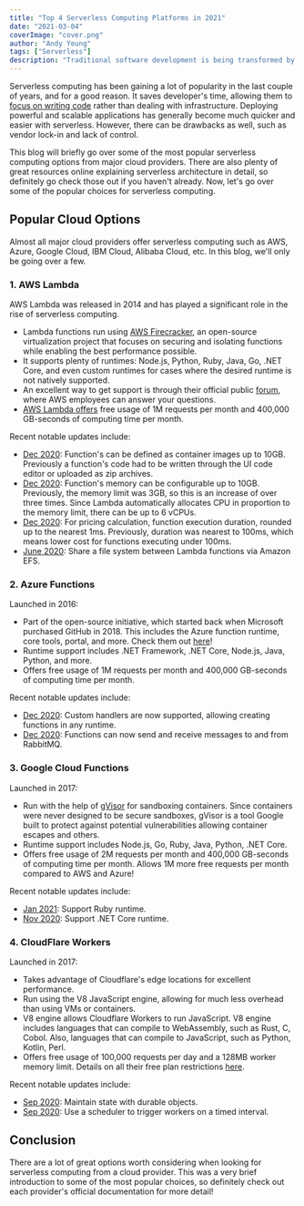 ```yaml
---
title: "Top 4 Serverless Computing Platforms in 2021"
date: "2021-03-04"
coverImage: "cover.png"
author: "Andy Yeung"
tags: ["Serverless"]
description: "Traditional software development is being transformed by serverless computing. Check out the best serveless computing platforms that will assist you in getting started."
---
```


Serverless computing has been gaining a lot of popularity in the last couple of years, and for a good reason. It saves developer's time, allowing them to [focus on writing code](https://www.loginradius.com/blog/engineering/learning-how-to-code/) rather than dealing with infrastructure. Deploying powerful and scalable applications has generally become much quicker and easier with serverless. However, there can be drawbacks as well, such as vendor lock-in and lack of control.

This blog will briefly go over some of the most popular serverless computing options from major cloud providers. There are also plenty of great resources online explaining serverless architecture in detail, so definitely go check those out if you haven't already. Now, let's go over some of the popular choices for serverless computing.

## Popular Cloud Options

Almost all major cloud providers offer serverless computing such as AWS, Azure, Google Cloud, IBM Cloud, Alibaba Cloud, etc. In this blog, we'll only be going over a few.

### 1. AWS Lambda

AWS Lambda was released in 2014 and has played a significant role in the rise of serverless computing.
- Lambda functions run using [AWS Firecracker](https://github.com/firecracker-microvm/firecracker), an open-source virtualization project that focuses on securing and isolating functions while enabling the best performance possible.
- It supports plenty of runtimes: Node.js, Python, Ruby, Java, Go, .NET Core, and even custom runtimes for cases where the desired runtime is not natively supported.
- An excellent way to get support is through their official public [forum](https://forums.aws.amazon.com/forum.jspa?forumID=186), where AWS employees can answer your questions.
- [AWS Lambda offers](https://www.loginradius.com/blog/engineering/a-journey-with-AWS/) free usage of 1M requests per month and 400,000 GB-seconds of computing time per month.

Recent notable updates include:
- [Dec 2020](https://aws.amazon.com/blogs/aws/new-for-aws-lambda-container-image-support/): Function's can be defined as container images up to 10GB. Previously a function's code had to be written through the UI code editor or uploaded as zip archives.
- [Dec 2020](https://aws.amazon.com/blogs/aws/new-for-aws-lambda-functions-with-up-to-10-gb-of-memory-and-6-vcpus/): Function's memory can be configurable up to 10GB. Previously, the memory limit was 3GB, so this is an increase of over three times. Since Lambda automatically allocates CPU in proportion to the memory limit, there can be up to 6 vCPUs.
- [Dec 2020](https://aws.amazon.com/blogs/aws/new-for-aws-lambda-1ms-billing-granularity-adds-cost-savings/): For pricing calculation, function execution duration, rounded up to the nearest 1ms. Previously, duration was nearest to 100ms, which means lower cost for functions executing under 100ms.
- [June 2020](https://aws.amazon.com/blogs/aws/new-a-shared-file-system-for-your-lambda-functions/): Share a file system between Lambda functions via Amazon EFS.

### 2. Azure Functions

Launched in 2016:
- Part of the open-source initiative, which started back when Microsoft purchased GitHub in 2018. This includes the Azure function runtime, core tools, portal, and more. Check them out [here](https://github.com/Azure/Azure-Functions)!
- Runtime support includes .NET Framework, .NET Core, Node.js, Java, Python, and more.
- Offers free usage of 1M requests per month and 400,000 GB-seconds of computing time per month.

Recent notable updates include:
- [Dec 2020](https://azure.microsoft.com/en-us/updates/azure-functions-custom-handlers-are-now-generally-available/): Custom handlers are now supported, allowing creating functions in any runtime.
- [Dec 2020](https://azure.microsoft.com/en-gb/updates?id=rabbitmq-extension-for-windows-and-linux-is-now-generally-available): Functions can now send and receive messages to and from RabbitMQ.

### 3. Google Cloud Functions

Launched in 2017:
- Run with the help of [gVisor](https://github.com/google/gvisor) for sandboxing containers. Since containers were never designed to be secure sandboxes, gVisor is a tool Google built to protect against potential vulnerabilities allowing container escapes and others.
- Runtime support includes Node.js, Go, Ruby, Java, Python, .NET Core.
- Offers free usage of 2M requests per month and 400,000 GB-seconds of computing time per month. Allows 1M more free requests per month compared to AWS and Azure!

Recent notable updates include:
- [Jan 2021](https://cloud.google.com/blog/products/application-development/ruby-comes-to-cloud-functions): Support Ruby runtime.
- [Nov 2020](https://cloud.google.com/blog/products/application-development/introducing-net-google-cloud-functions): Support .NET Core runtime.

### 4. CloudFlare Workers

Launched in 2017:
- Takes advantage of Cloudflare's edge locations for excellent performance.
- Run using the V8 JavaScript engine, allowing for much less overhead than using VMs or containers.
- V8 engine allows Cloudflare Workers to run JavaScript. V8 engine includes languages that can compile to WebAssembly, such as Rust, C, Cobol. Also, languages that can compile to JavaScript, such as Python, Kotlin, Perl.
- Offers free usage of 100,000 requests per day and a 128MB worker memory limit. Details on all their free plan restrictions [here](https://developers.cloudflare.com/workers/platform/limits#worker-limits).

Recent notable updates include:
- [Sep 2020](https://blog.cloudflare.com/introducing-workers-durable-objects/): Maintain state with durable objects.
- [Sep 2020](https://blog.cloudflare.com/introducing-cron-triggers-for-cloudflare-workers/): Use a scheduler to trigger workers on a timed interval.

## Conclusion

There are a lot of great options worth considering when looking for serverless computing from a cloud provider. This was a very brief introduction to some of the most popular choices, so definitely check out each provider's official documentation for more detail!
